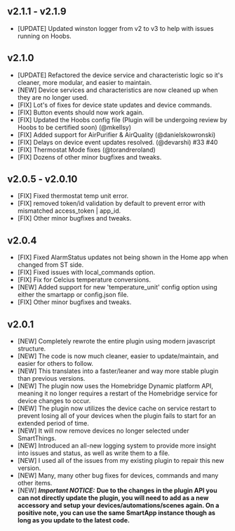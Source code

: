 ## v2.1.1 - v2.1.9
- [UPDATE] Updated winston logger from v2 to v3 to help with issues running on Hoobs.

## v2.1.0
- [UPDATE] Refactored the device service and characteristic logic so it's cleaner, more modular, and easier to maintain.
- [NEW] Device services and characteristics are now cleaned up when they are no longer used.
- [FIX] Lot's of fixes for device state updates and device commands.
- [FIX] Button events should now work again.
- [FIX] Updated the Hoobs config file (Plugin will be undergoing review by Hoobs to be certified soon) (@mkellsy)
- [FIX] Added support for AirPurifier & AirQuality (@danielskowronski)
- [FIX] Delays on device event updates resolved. (@devarshi) #33 #40
- [FIX] Thermostat Mode fixes (@torandreroland)
- [FIX] Dozens of other minor bugfixes and tweaks.

## v2.0.5 - v2.0.10
- [FIX] Fixed thermostat temp unit error.
- [FIX] removed token/id validation by default to prevent error with mismatched access_token | app_id.
- [FIX] Other minor bugfixes and tweaks.

## v2.0.4
- [FIX] Fixed AlarmStatus updates not being shown in the Home app when changed from ST side.
- [FIX] Fixed issues with local_commands option.
- [FIX] Fix for Celcius temperature conversions.
- [NEW] Added support for new 'temperature_unit' config option using either the smartapp or config.json file.
- [FIX] Other minor bugfixes and tweaks.

## v2.0.1
- [NEW] Completely rewrote the entire plugin using modern javascript structure.
- [NEW] The code is now much cleaner,  easier to update/maintain, and easier for others to follow.
- [NEW] This translates into a  faster/leaner and way more stable plugin than previous versions.
- [NEW] The plugin now uses the Homebridge Dynamic platform API, meaning it no longer requires a restart of the Homebridge service for device changes to occur.
- [NEW] The plugin now utilizes the device cache on service restart to prevent losing all of your devices when the plugin fails to start for an extended period of time.
- [NEW] It will now remove devices no longer selected under SmartThings.
- [NEW] Introduced an all-new logging system to provide more insight into issues and status, as well as write them to a file.
- [NEW] I used all of the issues from my existing plugin to repair this new version.
- [NEW] Many, many other bug fixes for devices, commands and many other items.
- [NEW] ***Important NOTICE:***
**Due to the changes in the plugin API you can not directly update the plugin, you will need to add as a new accessory and setup your devices/automations/scenes again.
On a positive note, you can use the same SmartApp instance though as long as you update to the latest code.**
